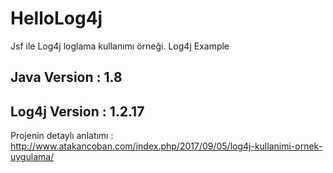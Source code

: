 # HelloLog4j
Jsf ile Log4j loglama kullanımı örneği. Log4j Example

## Java Version  : 1.8
## Log4j Version : 1.2.17

Projenin detaylı anlatımı : http://www.atakancoban.com/index.php/2017/09/05/log4j-kullanimi-ornek-uygulama/
